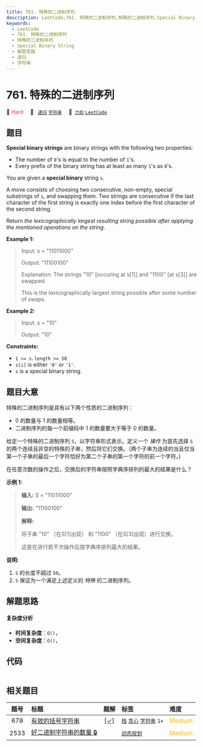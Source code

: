 ```yaml
---
title: 761. 特殊的二进制序列
description: LeetCode,761. 特殊的二进制序列,特殊的二进制序列,Special Binary String,解题思路,递归,字符串
keywords:
  - LeetCode
  - 761. 特殊的二进制序列
  - 特殊的二进制序列
  - Special Binary String
  - 解题思路
  - 递归
  - 字符串
---
```


# 761. 特殊的二进制序列

🔴 <font color=#ff334b>Hard</font>&emsp; 🔖&ensp; [`递归`](/tag/recursion.md) [`字符串`](/tag/string.md)&emsp; 🔗&ensp;[`力扣`](https://leetcode.cn/problems/special-binary-string) [`LeetCode`](https://leetcode.com/problems/special-binary-string)

## 题目

**Special binary strings** are binary strings with the following two
properties:

  * The number of `0`'s is equal to the number of `1`'s.
  * Every prefix of the binary string has at least as many `1`'s as `0`'s.

You are given a **special binary** string `s`.

A move consists of choosing two consecutive, non-empty, special substrings of
`s`, and swapping them. Two strings are consecutive if the last character of
the first string is exactly one index before the first character of the second
string.

Return _the lexicographically largest resulting string possible after applying
the mentioned operations on the string_.



**Example 1:**

> Input: s = "11011000"
> 
> Output: "11100100"
> 
> Explanation: The strings "10" [occuring at s[1]] and "1100" [at s[3]] are swapped.
> 
> This is the lexicographically largest string possible after some number of swaps.

**Example 2:**

> Input: s = "10"
> 
> Output: "10"

**Constraints:**

  * `1 <= s.length <= 50`
  * `s[i]` is either `'0'` or `'1'`.
  * `s` is a special binary string.


## 题目大意

特殊的二进制序列是具有以下两个性质的二进制序列：

  * 0 的数量与 1 的数量相等。
  * 二进制序列的每一个前缀码中 1 的数量要大于等于 0 的数量。

给定一个特殊的二进制序列 `S`，以字符串形式表示。定义一个 _操作_ 为首先选择 `S`
的两个连续且非空的特殊的子串，然后将它们交换。（两个子串为连续的当且仅当第一个子串的最后一个字符恰好为第二个子串的第一个字符的前一个字符。)

在任意次数的操作之后，交换后的字符串按照字典序排列的最大的结果是什么？

**示例 1:**

> 
> 
> 
> 
> 
> **输入:** S = "11011000"
> 
> **输出:** "11100100"
> 
> **解释:**
> 
> 将子串 "10" （在S[1]出现） 和 "1100" （在S[3]出现）进行交换。
> 
> 这是在进行若干次操作后按字典序排列最大的结果。
> 
> 

**说明:**

  1. `S` 的长度不超过 `50`。
  2. `S` 保证为一个满足上述定义的 _特殊_ 的二进制序列。


## 解题思路

#### 复杂度分析

- **时间复杂度**：`O()`，
- **空间复杂度**：`O()`，

## 代码

```javascript

```

## 相关题目

<!-- prettier-ignore -->
| 题号 | 标题 | 题解 | 标签 | 难度 |
| :------: | :------ | :------: | :------ | :------ |
| 678 | [有效的括号字符串](https://leetcode.com/problems/valid-parenthesis-string) | [[✓]](/problem/0678.md) |  [`栈`](/tag/stack.md) [`贪心`](/tag/greedy.md) [`字符串`](/tag/string.md) `1+` | <font color=#ffb800>Medium</font> |
| 2533 | [好二进制字符串的数量 🔒](https://leetcode.com/problems/number-of-good-binary-strings) |  |  [`动态规划`](/tag/dynamic-programming.md) | <font color=#ffb800>Medium</font> |